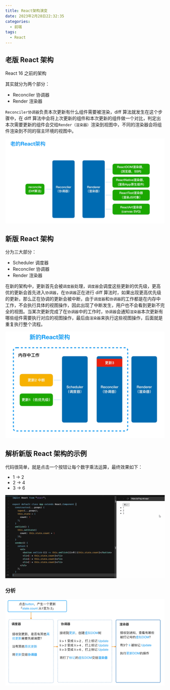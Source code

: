 ```yaml
---
title: React架构演变
date: 2023年2月28日22:32:35
categories:
  - 前端
tags:
  - React
---
```


<custom-header/>

## 老版 React 架构

React 16 之前的架构

其实就分为两个部分：

- Reconciler 协调器
- Render 渲染器

`Reconciler协调器`负责本次更新有什么组件需要被渲染，diff 算法就发生在这个步骤中，在 diff 算法中会将上次更新的组件和本次更新的组件做一个对比，判定出本次需要更新的组件会交给`Render（渲染器）`渲染到视图中，不同的渲染器会将组件渲染到不同的宿主环境的视图中。

![1677586449654](./images/1677586449654.png)

## 新版 React 架构

分为三大部分：

- Scheduler 调度器
- Reconciler 协调器
- Render 渲染器

在新的架构中，更新首先会被`调度器`处理，`调度器`会调度这些更新的优先级，更高优的更新会首先进入`协调器`，在`协调器`正在进行 diff 算法时，如果出现更高优先级的更新，那么正在协调的更新会被中断，由于`调度器`和`协调器`的工作都是在内存中工作，不会执行具体的视图操作，因此出现了中断发生，用户也不会看到更新不完全的视图。当某次更新完成了在`协调器`中的工作时，`协调器`会通知`渲染器`本次更新有哪些组件需要执行对应的视图操作，最后由`渲染器`来执行这些视图操作，后面就是重复执行整个流程。

![1677587038622](./images/1677587038622.png)

## 解析新版 React 架构的示例

代码很简单，就是点击一个按钮让每个数字乘法运算，最终效果如下：

- 1 -> 2
- 2 -> 4
- 3 -> 6

![2](./images/2.gif)

### 分析

![1677587803433](./images/1677587803433.png)
